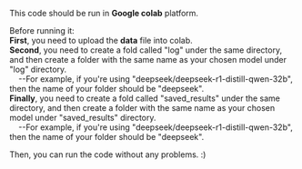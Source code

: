 This code should be run in **Google colab** platform.  
  
Before running it:  
**First**, you need to upload the **data** file into colab.  
**Second**, you need to create a fold called "log" under the same directory, and then create a folder with the same name as your chosen model under "log" directory.  
&nbsp;&nbsp;&nbsp;&nbsp;--For example, if you're using "deepseek/deepseek-r1-distill-qwen-32b", then the name of your folder should be "deepseek".  
**Finally**, you need to create a fold called "saved_results" under the same directory, and then create a folder with the same name as your chosen model under "saved_results" directory.  
&nbsp;&nbsp;&nbsp;&nbsp;--For example, if you're using "deepseek/deepseek-r1-distill-qwen-32b", then the name of your folder should be "deepseek".  
  
Then, you can run the code without any problems. :)  
